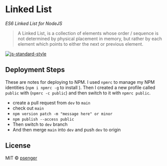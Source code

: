 # Linked List

_ES6 Linked List for NodeJS_

> A Linked List, is a collection of elements whose order / sequence is not determined by physical
> placement in memory, but rather by each element which points to either the next or previous
> element.

[![js-standard-style](https://img.shields.io/badge/code%20style-standard-brightgreen.svg)](http://standardjs.com)

<!--START_SECTION:toc-->
<!--END_SECTION:toc-->

<!--START_SECTION:file:INSTALLATION.md-->
<!--END_SECTION:file:INSTALLATION.md-->

<!--START_SECTION:jsdoc-->
<!--END_SECTION:jsdoc-->

<!--START_SECTION:file:TUTORIAL.md-->
<!--END_SECTION:file:TUTORIAL.md-->

## Deployment Steps

These are notes for deploying to NPM. I used `npmrc` to manage my NPM identities
(`npm i npmrc -g` to install ). Then I created a new profile called `public` with
(`npmrc -c public`) and then switch to it with `npmrc public`.

* create a pull request from `dev` to `main`
* check out `main`
* `npm version patch -m "message here" or minor`
* `npm publish --access public`
* Then switch to `dev` branch
* And then merge `main` into `dev` and push `dev` to origin

## License

<!--START_SECTION:file:LICENSE-->
<!--END_SECTION:file:LICENSE-->

MIT © [psenger](https://github.com/psenger)
